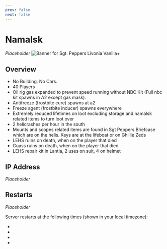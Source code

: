 ```yaml
---
prev: false
next: false
---
```

# Namalsk



*Placeholder*
![Banner for Sgt. Peppers Livonia Vanilla+](https://cdn.battlemetrics.com/b/horizontal500x80px/26404375.png?foreground=%23EEEEEE&background=%23222222&lines=%23333333&linkColor=%231185ec&chartColor=%23FF0700)

## Overview

- No Building. No Cars.
- 40 Players
- Oil rig gas expanded to prevent speed running without NBC Kit (Full nbc kit spawns in A2 except gas mask).
- Antifreeze (frostbite cure) spawns at a2
- Freeze agent (frostbite inducer) spawns everywhere
- Extremely reduced lifetimes on loot excluding storage and namalsk related items to turn loot over
- 2 helicrashes per hour in the south
- Mounts and scopes related items are found in Sgt Peppers Briefcase which are on the helis. Keys are at the lifeboat or on Ghillie Zeds
- LEHS ruins on death, when on the player that died
- Guass ruins on death, when on the player that died
- LEHS repair kit in Lantia, 2 uses on suit, 4 on helmet

## IP Address
*Placeholder*

## Restarts

*Placeholder*
<div class="restart-times">
  <p>Server restarts at the following times (shown in your local timezone):</p>
  <ul>
    <li><LocalTime utcTime="2025-03-24T13:05:00Z" format="HH:mm" /></li>
    <li><LocalTime utcTime="2025-03-24T19:05:00Z" format="HH:mm" /></li>
    <li><LocalTime utcTime="2025-03-24T01:05:00Z" format="HH:mm" /></li>
    <li><LocalTime utcTime="2025-03-24T07:05:00Z" format="HH:mm" /></li>
  </ul>
</div>